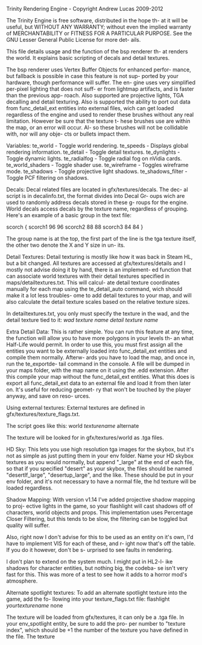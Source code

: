 Trinity Rendering Engine - Copyright Andrew Lucas 2009-2012

The Trinity Engine is free software, distributed in the hope th-
at it will be useful, but WITHOUT ANY WARRANTY; without even the 
implied warranty of MERCHANTABILITY or FITNESS FOR A PARTICULAR 
PURPOSE. See the GNU Lesser General Public License for more det-
ails.

This file details usage and the function of the bsp renderer th-
at renders the world. It explains basic scripting of decals and
detail textures.

The bsp renderer uses Vertex Buffer Objects for enhanced perfor-
mance, but fallback is possible in case this feature is not sup-
ported by your hardware, though performance will suffer. The en-
gine uses very simplified per-pixel lighting that does not suff-
er from lightmap artifacts, and is faster than the previous app-
roach. Also supported are projective lights, TGA decalling and
detail texturing. Also is supported the ability to port out data
from func_detail_ext entities into external files, wich can get
loaded regardless of the engine and used to render these brushes
without any real limitation. However be sure that the texture t-
hese brushes use are within the map, or an error will occur. Al-
so these brushes will not be collidable with, nor will any obje-
cts or bullets impact them.

Variables:
te_world - Toggle world rendering.
te_speeds - Displays global rendering information.
te_detail - Toggle detail textures.
te_dynlights - Toggle dynamic lights.
te_radialfog - Toggle radial fog on nVidia cards.
te_world_shaders - Toggle shader use.
te_wireframe - Toggles wireframe mode.
te_shadows - Toggle projective light shadows.
te_shadows_filter - Toggle PCF filtering on shadows.

Decals:
Decal related files are located in gfx/textures/decals. The dec-
al script is in decalinfo.txt, the format divides into Decal Gr-
oups wich are used to randomly address decals stored in these g-
roups for the engine. World decals access decals by the texture
name, regardless of grouping. Here's an example of a basic group
in the text file:

scorch
{
	scorch1		96	96
	scorch2		88	88
	scorch3		84	84
}

The group name is at the top, the first part of the line is the
tga texture itself, the other two denote the X and Y size in un-
its.

Detail Textures:
Detail texturing is mostly like how it was back in Steam HL, but
a bit changed. All textures are accessed at gfx/textures/details
and I mostly not advise doing it by hand, there is an implement-
ed function that can associate world textures with their detail
textures specified in maps/detailtextures.txt. This will calcul-
ate detail texture coordinates manually for each map using the
te_detail_auto command, wich should make it a lot less troubles-
ome to add detail textures to your map, and will also calculate
the detail texture scales based on the relative texture sizes.

In detailtextures.txt, you only must specify the texture in the
wad, and the detail texture tied to it:
*wad texture name* *detail texture name*

Extra Detail Data:
This is rather simple. You can run this feature at any time, the
function will allow you to have more polygons in your levels th-
an what Half-Life would permit. In order to use this, you must
first assign all the entities you want to be externally loaded
into func_detail_ext entities and compile them normally. Afterw-
ards you have to load the map, and once in, run the te_exportde-
tail command in the console. A file will be dumped in your maps
folder, with the map name on it using the .edd extension. After
this compile your map without the func_detail_ext entities. What
this does is export all func_detail_ext data to an external file
and load it from then later on. It's useful for reducing geomet-
ry that won't be touched by the player anyway, and save on reso-
urces.

Using external textures:
External textures are defined in gfx/textures/texture_flags.txt.

The script goes like this:
world *texturename* alternate

The texture will be looked for in 
gfx/textures/world as .tga files.

HD Sky:
This lets you use high resolution tga images for the skybox, but it's not as simple as just putting them in your env folder. Name your HD skybox textures as you would normally, but append "_large" at the end of each file, so that if you specified "desert" as your skybox, the files should be named "desertlf_large", "desertup_large", and the like. These should be put in your env folder, and it's not necessary to have a normal file, the hd texture will be loaded regardless.

Shadow Mapping:
With version v1.14 I've added projective shadow mapping to proj-
ective lights in the game, so your flashlight will cast shadows
off of characters, world objects and props. This implementation
uses Percentage Closer Filtering, but this tends to be slow, the
filtering can be toggled but quality will suffer.

Also, right now I don't advise for this to be used as an entity
on it's own, I'd have to implement VIS for each of these, and r-
ight now that's off the table. If you do it however, don't be s-
urprised to see faults in rendering.

I don't plan to extend on the system much. I might put in HL2-l-
ike shadows for character entities, but nothing big, the codeba-
se isn't very fast for this. This was more of a test to see how
it adds to a horror mod's atmosphere.

Alternate spotlight textures:
To add an alternate spotlight texture into the game, add the fo-
llowing into your texture_flags.txt file:
flashlight *yourtexturename* none

The texture will be loaded from gfx/textures, it can only be  a 
.tga file. In your env_spotlight entity, be sure to add the pro-
per number to "texture index", which should be +1 the number of 
the texture you have defined in the file. The texture 
